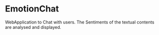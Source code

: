 # EmotionChat
WebApplication to Chat with users. The Sentiments of the textual contents are analysed and displayed.
